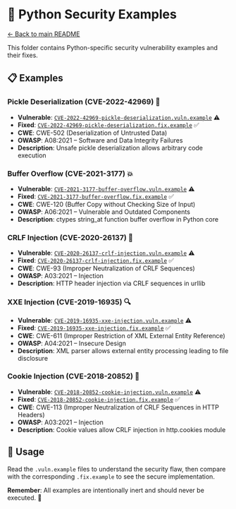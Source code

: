 # 🐍 Python Security Examples

[← Back to main README](../../README.md)

This folder contains Python-specific security vulnerability examples and their fixes.

## 📋 Examples

### Pickle Deserialization (CVE-2022-42969) 🥒
- **Vulnerable**: [`CVE-2022-42969-pickle-deserialization.vuln.example`](CVE-2022-42969-pickle-deserialization.vuln.example) ⚠️
- **Fixed**: [`CVE-2022-42969-pickle-deserialization.fix.example`](CVE-2022-42969-pickle-deserialization.fix.example) ✅
- **CWE**: CWE-502 (Deserialization of Untrusted Data)
- **OWASP**: A08:2021 – Software and Data Integrity Failures
- **Description**: Unsafe pickle deserialization allows arbitrary code execution

### Buffer Overflow (CVE-2021-3177) 💥
- **Vulnerable**: [`CVE-2021-3177-buffer-overflow.vuln.example`](CVE-2021-3177-buffer-overflow.vuln.example) ⚠️
- **Fixed**: [`CVE-2021-3177-buffer-overflow.fix.example`](CVE-2021-3177-buffer-overflow.fix.example) ✅
- **CWE**: CWE-120 (Buffer Copy without Checking Size of Input)
- **OWASP**: A06:2021 – Vulnerable and Outdated Components
- **Description**: ctypes string_at function buffer overflow in Python core

### CRLF Injection (CVE-2020-26137) 📡
- **Vulnerable**: [`CVE-2020-26137-crlf-injection.vuln.example`](CVE-2020-26137-crlf-injection.vuln.example) ⚠️
- **Fixed**: [`CVE-2020-26137-crlf-injection.fix.example`](CVE-2020-26137-crlf-injection.fix.example) ✅
- **CWE**: CWE-93 (Improper Neutralization of CRLF Sequences)
- **OWASP**: A03:2021 – Injection
- **Description**: HTTP header injection via CRLF sequences in urllib

### XXE Injection (CVE-2019-16935) 🔍
- **Vulnerable**: [`CVE-2019-16935-xxe-injection.vuln.example`](CVE-2019-16935-xxe-injection.vuln.example) ⚠️
- **Fixed**: [`CVE-2019-16935-xxe-injection.fix.example`](CVE-2019-16935-xxe-injection.fix.example) ✅
- **CWE**: CWE-611 (Improper Restriction of XML External Entity Reference)
- **OWASP**: A04:2021 – Insecure Design
- **Description**: XML parser allows external entity processing leading to file disclosure

### Cookie Injection (CVE-2018-20852) 🍪
- **Vulnerable**: [`CVE-2018-20852-cookie-injection.vuln.example`](CVE-2018-20852-cookie-injection.vuln.example) ⚠️
- **Fixed**: [`CVE-2018-20852-cookie-injection.fix.example`](CVE-2018-20852-cookie-injection.fix.example) ✅
- **CWE**: CWE-113 (Improper Neutralization of CRLF Sequences in HTTP Headers)
- **OWASP**: A03:2021 – Injection
- **Description**: Cookie values allow CRLF injection in http.cookies module

## 📖 Usage

Read the `.vuln.example` files to understand the security flaw, then compare with the corresponding `.fix.example` to see the secure implementation.

**Remember**: All examples are intentionally inert and should never be executed. 🚫
